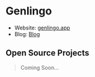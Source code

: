 # Genlingo

- Website: [genlingo.app](https://genlingo.app)
- Blog: [Blog](https://genlingo.app/blog)

## Open Source Projects

> Coming Soon...
